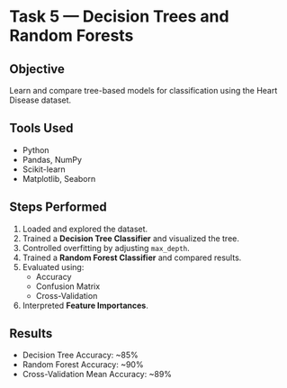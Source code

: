 # Task 5 — Decision Trees and Random Forests

##  Objective
Learn and compare tree-based models for classification using the Heart Disease dataset.

##  Tools Used
- Python  
- Pandas, NumPy  
- Scikit-learn  
- Matplotlib, Seaborn  

##  Steps Performed
1. Loaded and explored the dataset.  
2. Trained a **Decision Tree Classifier** and visualized the tree.  
3. Controlled overfitting by adjusting `max_depth`.  
4. Trained a **Random Forest Classifier** and compared results.  
5. Evaluated using:
   - Accuracy
   - Confusion Matrix
   - Cross-Validation
6. Interpreted **Feature Importances**.

##  Results
- Decision Tree Accuracy: ~85%  
- Random Forest Accuracy: ~90%  
- Cross-Validation Mean Accuracy: ~89%  

